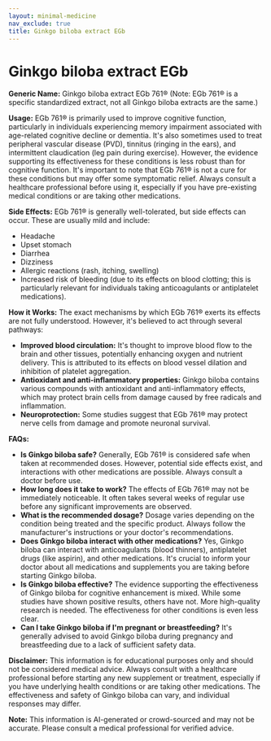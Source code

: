 ```yaml
---
layout: minimal-medicine
nav_exclude: true
title: Ginkgo biloba extract EGb
---
```


# Ginkgo biloba extract EGb

**Generic Name:** Ginkgo biloba extract EGb 761® (Note:  EGb 761® is a specific standardized extract, not all Ginkgo biloba extracts are the same.)

**Usage:**  EGb 761® is primarily used to improve cognitive function, particularly in individuals experiencing memory impairment associated with age-related cognitive decline or dementia.  It's also sometimes used to treat peripheral vascular disease (PVD), tinnitus (ringing in the ears), and intermittent claudication (leg pain during exercise).  However, the evidence supporting its effectiveness for these conditions is less robust than for cognitive function.  It's important to note that EGb 761® is not a cure for these conditions but may offer some symptomatic relief.  Always consult a healthcare professional before using it, especially if you have pre-existing medical conditions or are taking other medications.

**Side Effects:**  EGb 761® is generally well-tolerated, but side effects can occur. These are usually mild and include:

* Headache
* Upset stomach
* Diarrhea
* Dizziness
* Allergic reactions (rash, itching, swelling)
* Increased risk of bleeding (due to its effects on blood clotting;  this is particularly relevant for individuals taking anticoagulants or antiplatelet medications).


**How it Works:** The exact mechanisms by which EGb 761® exerts its effects are not fully understood. However, it's believed to act through several pathways:

* **Improved blood circulation:**  It's thought to improve blood flow to the brain and other tissues, potentially enhancing oxygen and nutrient delivery.  This is attributed to its effects on blood vessel dilation and inhibition of platelet aggregation.
* **Antioxidant and anti-inflammatory properties:**  Ginkgo biloba contains various compounds with antioxidant and anti-inflammatory effects, which may protect brain cells from damage caused by free radicals and inflammation.
* **Neuroprotection:**  Some studies suggest that EGb 761® may protect nerve cells from damage and promote neuronal survival.


**FAQs:**

* **Is Ginkgo biloba safe?**  Generally, EGb 761® is considered safe when taken at recommended doses. However, potential side effects exist, and interactions with other medications are possible.  Always consult a doctor before use.
* **How long does it take to work?**  The effects of EGb 761® may not be immediately noticeable.  It often takes several weeks of regular use before any significant improvements are observed.
* **What is the recommended dosage?**  Dosage varies depending on the condition being treated and the specific product.  Always follow the manufacturer's instructions or your doctor's recommendations.
* **Does Ginkgo biloba interact with other medications?**  Yes, Ginkgo biloba can interact with anticoagulants (blood thinners), antiplatelet drugs (like aspirin), and other medications.  It's crucial to inform your doctor about all medications and supplements you are taking before starting Ginkgo biloba.
* **Is Ginkgo biloba effective?** The evidence supporting the effectiveness of Ginkgo biloba for cognitive enhancement is mixed. While some studies have shown positive results, others have not.  More high-quality research is needed.  The effectiveness for other conditions is even less clear.
* **Can I take Ginkgo biloba if I'm pregnant or breastfeeding?**  It's generally advised to avoid Ginkgo biloba during pregnancy and breastfeeding due to a lack of sufficient safety data.


**Disclaimer:** This information is for educational purposes only and should not be considered medical advice. Always consult with a healthcare professional before starting any new supplement or treatment, especially if you have underlying health conditions or are taking other medications.  The effectiveness and safety of Ginkgo biloba can vary, and individual responses may differ.


**Note:** This information is AI-generated or crowd-sourced and may not be accurate. Please consult a medical professional for verified advice.
